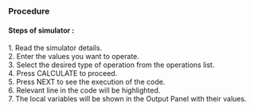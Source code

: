 ### <b>Procedure</b>
<h4>Steps of simulator :</h4>
                    1. Read the simulator details.<br>
                    2. Enter the values you want to operate.<br>
                    3. Select the desired type of operation from the operations list.<br>
                    4. Press CALCULATE to proceed.<br>
                    5. Press NEXT to see the execution of the code.<br>
                    6. Relevant line in the code will be highlighted.<br>
                    7. The local variables will be shown in the Output Panel with their values.<br>